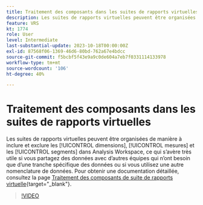 ```yaml
---
title: Traitement des composants dans les suites de rapports virtuelles
description: Les suites de rapports virtuelles peuvent être organisées de manière à inclure et exclure des dimensions, des mesures et des segments dans Analysis Workspace, ce qui s’avère très utile si vous partagez ces données avec d’autres équipes qui n’ont besoin que d’une tranche spécifique des données ou si vous utilisez une autre nomenclature de données.
feature: VRS
kt: 1774
role: User
level: Intermediate
last-substantial-update: 2023-10-18T00:00:00Z
exl-id: 87568f06-1369-46d6-80bd-762a67e4bdcc
source-git-commit: f5bcbf5f43e9a9c0de604a7eb7f0331114133978
workflow-type: tm+mt
source-wordcount: '106'
ht-degree: 40%

---
```


# Traitement des composants dans les suites de rapports virtuelles

Les suites de rapports virtuelles peuvent être organisées de manière à inclure et exclure les [!UICONTROL dimensions], [!UICONTROL mesures] et les [!UICONTROL segments] dans Analysis Workspace, ce qui s’avère très utile si vous partagez des données avec d’autres équipes qui n’ont besoin que d’une tranche spécifique des données ou si vous utilisez une autre nomenclature de données. Pour obtenir une documentation détaillée, consultez la page [Traitement des composants de suite de rapports virtuelle](https://experienceleague.adobe.com/docs/analytics/components/virtual-report-suites/vrs-components.html?lang=fr){target="_blank"}.

>[!VIDEO](https://video.tv.adobe.com/v/23544/?quality=12&learn=on)
